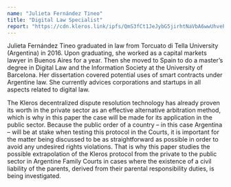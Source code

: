 ```yaml
---
name: "Julieta Fernández Tineo"
title: "Digital Law Specialist"
report: "https://cdn.kleros.link/ipfs/QmS3fCt1JeJybG5jirhtNaVbA6wwUhvePqoAw3YzWEzCek"
---
```


Julieta Fernández Tineo graduated in law from Torcuato di Tella University (Argentina) in 2016. Upon graduating, she worked as a capital markets lawyer in Buenos Aires for a year. Then she moved to Spain to do a master’s degree in Digital Law and the Information Society at the University of Barcelona. Her dissertation covered potential uses of smart contracts under Argentine law. She currently advices corporations and startups in all aspects related to digital law.

The Kleros decentralized dispute resolution technology has already proven its worth in the private sector as an effective alternative arbitration method, which is why in this paper the case will be made for its application in the public sector. Because the public order of a country – in this case Argentina – will be at stake when testing this protocol in the Courts, it is important for the matter being discussed to be as straightforward as possible in order to avoid any undesired rights violations. That is why this paper studies the possible extrapolation of the Kleros protocol from the private to the public sector in Argentine Family Courts in cases where the existence of a civil liability of the parents, derived from their parental responsibility duties, is being investigated.
